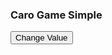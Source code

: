 <!DOCTYPE html>
<html lang="en">

<body>
    <h3>Caro Game Simple</h3>
    <p id="carogame" />
    <input type="button" value="Change Value" onclick="changeValue()" />
</body>
<script>
    let b = document.getElementById('carogame');
    let board = [];
    let data = '';
    for (let i = 0; i < 5; i++) {
        board[i] = new Array(0, 0, 0, 0, 0);
    }
    for (let i = 0; i < 5; i++) {
        data += '</br>';
        for (let j = 0; j < 5; j++) {
            data += board[i][j] + '&nbsp;&nbsp;';
        }
    }
    data += '<br/><br/><input type="button" value="Change Value" onclick="changeValue()"/>'
    b.innerHTML = data;

    function changeValue() {
        var positionX = prompt("X: ");
        var positionY = prompt("Y: ");
        data = "";
        board[positionX][positionY] = "x";
        for (let i = 0; i < 5; i++) {
            data += "<br/>";
            for (let j = 0; j < 5; j++) {
                data += board[i][j] + "&nbsp;&nbsp;&nbsp;&nbsp;";
            }
        }
        data += "<br/><br/><input type='button' value='Change Value' onclick='changeValue()'/>"
        b.innerHTML = data;
    }
</script>


</html>